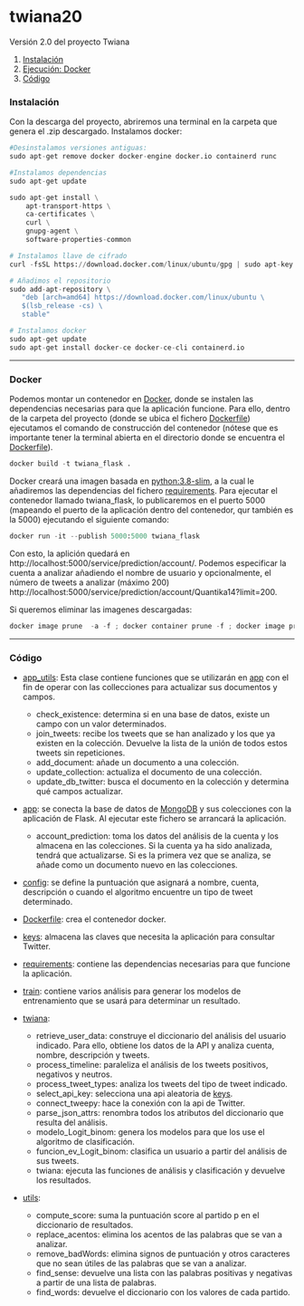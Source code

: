 # twiana20
Versión 2.0 del proyecto Twiana

1. [Instalación](#instalación)
2. [Ejecución: Docker](#docker)
3. [Código](#código)

### Instalación
Con la descarga del proyecto, abriremos una terminal en la carpeta que genera el .zip descargado.
Instalamos docker:
``` python
#Desinstalamos versiones antiguas:
sudo apt-get remove docker docker-engine docker.io containerd runc

#Instalamos dependencias
sudo apt-get update

sudo apt-get install \
    apt-transport-https \
    ca-certificates \
    curl \
    gnupg-agent \
    software-properties-common

# Instalamos llave de cifrado
curl -fsSL https://download.docker.com/linux/ubuntu/gpg | sudo apt-key add -

# Añadimos el repositorio
sudo add-apt-repository \
   "deb [arch=amd64] https://download.docker.com/linux/ubuntu \
   $(lsb_release -cs) \
   stable"

# Instalamos docker
sudo apt-get update
sudo apt-get install docker-ce docker-ce-cli containerd.io
``` 
___
### Docker
Podemos montar un contenedor en [Docker](https://www.docker.com/), donde se instalen las dependencias necesarias para que la aplicación funcione.
Para ello, dentro de la carpeta del proyecto (donde se ubica el fichero [Dockerfile]) ejecutamos el comando de construcción del contenedor (nótese que es importante tener la terminal abierta en el directorio donde se encuentra el [Dockerfile]).
``` python
docker build -t twiana_flask .
```
Docker creará una imagen basada en [python:3.8-slim], a la cual le añadiremos las dependencias del fichero [requirements]. Para ejecutar el contenedor llamado twiana_flask, lo publicaremos en el puerto 5000 (mapeando el puerto de la aplicación dentro del contenedor, qur también es la 5000) ejecutando el siguiente comando:
``` python
docker run -it --publish 5000:5000 twiana_flask
```
Con esto, la aplición quedará en http://localhost:5000/service/prediction/account/<account>. 
Podemos especificar la cuenta a analizar añadiendo el nombre de usuario y opcionalmente, el número de tweets a analizar (máximo 200) http://localhost:5000/service/prediction/account/Quantika14?limit=200.

Si queremos eliminar las imagenes descargadas:
``` python
docker image prune  -a -f ; docker container prune -f ; docker image prune -a -f
```

[python:3.8-slim]: https://github.com/docker-library/python/tree/756285c50c055d06052dd5b6ac34ea965b499c15/3.8/buster/slim
___
### Código
* [app_utils]: Esta clase contiene funciones que se utilizarán en [app] con el fin de operar con las collecciones para actualizar sus documentos y campos.
  * check_existence: determina si en una base de datos, existe un campo con un valor determinados.
  * join_tweets: recibe los tweets que se han analizado y los que ya existen en la colección. Devuelve la lista de la unión de todos estos tweets sin repeticiones.
  * add_document: añade un documento a una colección.
  * update_collection: actualiza el documento de una colección.
  * update_db_twitter: busca el documento en la colección y determina qué campos actualizar.
  
* [app]: se conecta la base de datos de [MongoDB](https://www.mongodb.com/) y sus colecciones con la aplicación de Flask. Al ejecutar este fichero se arrancará la aplicación.
  * account_prediction: toma los datos del análisis de la cuenta y los almacena en las colecciones. Si la cuenta ya ha sido analizada, tendrá que actualizarse. Si es la primera vez que se analiza, se añade como un documento nuevo en las colecciones.
	
* [config]: se define la puntuación que asignará a nombre, cuenta, descripción o cuando el algoritmo encuentre un tipo de tweet determinado.

* [Dockerfile]: crea el contenedor docker.

* [keys]: almacena las claves que necesita la aplicación para consultar Twitter.

* [requirements]: contiene las dependencias necesarias para que funcione la aplicación.

* [train]: contiene varios análisis para generar los modelos de entrenamiento que se usará para determinar un resultado.

* [twiana]:
  * retrieve_user_data: construye el diccionario del análisis del usuario indicado. Para ello, obtiene los datos de la API y analiza cuenta, nombre, descripción y tweets.
  * process_timeline: paraleliza el análisis de los tweets positivos, negativos y neutros.
  * process_tweet_types: analiza los tweets del tipo de tweet indicado.
  * select_api_key: selecciona una api aleatoria de [keys].
  * connect_tweepy: hace la conexión con la api de Twitter.
  * parse_json_attrs: renombra todos los atributos del diccionario  que resulta del análisis.
  * modelo_Logit_binom: genera los modelos para que los use el algoritmo de clasificación.
  * funcion_ev_Logit_binom: clasifica un usuario a partir del análisis de sus tweets.
  * twiana: ejecuta las funciones de análisis y clasificación y devuelve los resultados.
	

* [utils]:
  * compute_score: suma la puntuación score al partido p en el diccionario de resultados.
  * replace_acentos: elimina los acentos de las palabras que se van a analizar.
  * remove_badWords: elimina signos de puntuación y otros caracteres que no sean útiles de las palabras que se van a analizar.
  * find_sense: devuelve una lista con las palabras positivas y negativas a partir de una lista de palabras.
  * find_words: devuelve el diccionario con los valores de cada partido.


[app_utils]:./app_utils.py
[app]:./app.py
[config]:./config.py
[Dockerfile]:./Dockerfile
[keys]:./keys.py
[requirements]:./requirements.txt
[train]:./train.json
[twiana]:./twiana.py
[utils]:./utils.py
